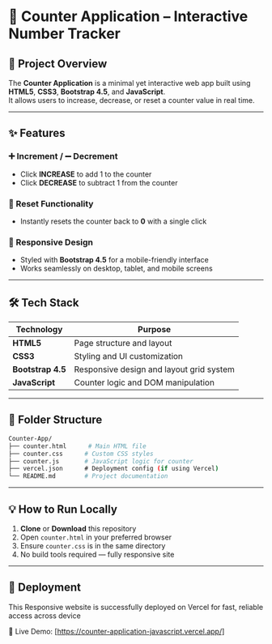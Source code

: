 # 🔢 Counter Application – Interactive Number Tracker

## 🎯 Project Overview

The **Counter Application** is a minimal yet interactive web app built using **HTML5**, **CSS3**, **Bootstrap 4.5**, and **JavaScript**.  
It allows users to increase, decrease, or reset a counter value in real time.

---

## ✨ Features

### ➕ Increment / ➖ Decrement  
- Click **INCREASE** to add 1 to the counter  
- Click **DECREASE** to subtract 1 from the counter  

### 🔄 Reset Functionality  
- Instantly resets the counter back to **0** with a single click  

### 📱 Responsive Design  
- Styled with **Bootstrap 4.5** for a mobile-friendly interface  
- Works seamlessly on desktop, tablet, and mobile screens

---

## 🛠️ Tech Stack

| Technology        | Purpose                                 |
|-------------------|------------------------------------------|
| **HTML5**         | Page structure and layout                |
| **CSS3**          | Styling and UI customization            |
| **Bootstrap 4.5** | Responsive design and layout grid system |
| **JavaScript**    | Counter logic and DOM manipulation       |

---

## 📂 Folder Structure

```bash
Counter-App/
├── counter.html      # Main HTML file
├── counter.css      # Custom CSS styles
├── counter.js       # JavaScript logic for counter
├── vercel.json      # Deployment config (if using Vercel) 
└── README.md        # Project documentation

```

---

## 💡 How to Run Locally

1. **Clone** or **Download** this repository  
2. Open `counter.html` in your preferred browser  
3. Ensure `counter.css` is in the same directory  
4. No build tools required — fully responsive site  

---

## 🚀 Deployment

This Responsive website is successfully deployed on Vercel for fast, reliable access across device

🔗 Live Demo: [https://counter-application-javascript.vercel.app/]

